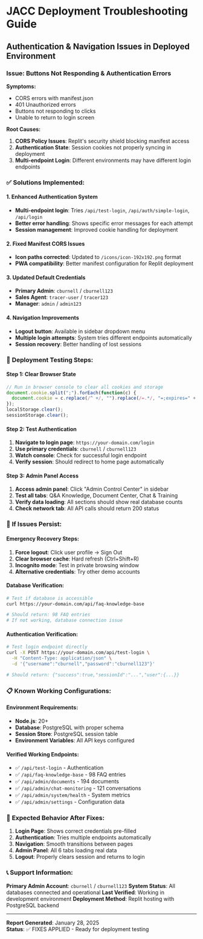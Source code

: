 # JACC Deployment Troubleshooting Guide

## Authentication & Navigation Issues in Deployed Environment

### Issue: Buttons Not Responding & Authentication Errors

**Symptoms:**
- CORS errors with manifest.json
- 401 Unauthorized errors
- Buttons not responding to clicks
- Unable to return to login screen

**Root Causes:**
1. **CORS Policy Issues**: Replit's security shield blocking manifest access
2. **Authentication State**: Session cookies not properly syncing in deployment
3. **Multi-endpoint Login**: Different environments may have different login endpoints

### ✅ **Solutions Implemented:**

#### 1. **Enhanced Authentication System**
- **Multi-endpoint login**: Tries `/api/test-login`, `/api/auth/simple-login`, `/api/login`
- **Better error handling**: Shows specific error messages for each attempt
- **Session management**: Improved cookie handling for deployment

#### 2. **Fixed Manifest CORS Issues**
- **Icon paths corrected**: Updated to `/icons/icon-192x192.png` format
- **PWA compatibility**: Better manifest configuration for Replit deployment

#### 3. **Updated Default Credentials**
- **Primary Admin**: `cburnell` / `cburnell123`
- **Sales Agent**: `tracer-user` / `tracer123`
- **Manager**: `admin` / `admin123`

#### 4. **Navigation Improvements**
- **Logout button**: Available in sidebar dropdown menu
- **Multiple login attempts**: System tries different endpoints automatically
- **Session recovery**: Better handling of lost sessions

### 🔧 **Deployment Testing Steps:**

#### Step 1: Clear Browser State
```javascript
// Run in browser console to clear all cookies and storage
document.cookie.split(";").forEach(function(c) { 
  document.cookie = c.replace(/^ +/, "").replace(/=.*/, "=;expires=" + new Date().toUTCString() + ";path=/"); 
});
localStorage.clear();
sessionStorage.clear();
```

#### Step 2: Test Authentication
1. **Navigate to login page**: `https://your-domain.com/login`
2. **Use primary credentials**: `cburnell` / `cburnell123`
3. **Watch console**: Check for successful login endpoint
4. **Verify session**: Should redirect to home page automatically

#### Step 3: Admin Panel Access
1. **Access admin panel**: Click "Admin Control Center" in sidebar
2. **Test all tabs**: Q&A Knowledge, Document Center, Chat & Training
3. **Verify data loading**: All sections should show real database counts
4. **Check network tab**: All API calls should return 200 status

### 🚨 **If Issues Persist:**

#### Emergency Recovery Steps:
1. **Force logout**: Click user profile → Sign Out
2. **Clear browser cache**: Hard refresh (Ctrl+Shift+R)
3. **Incognito mode**: Test in private browsing window
4. **Alternative credentials**: Try other demo accounts

#### Database Verification:
```bash
# Test if database is accessible
curl https://your-domain.com/api/faq-knowledge-base

# Should return: 98 FAQ entries
# If not working, database connection issue
```

#### Authentication Verification:
```bash
# Test login endpoint directly
curl -X POST https://your-domain.com/api/test-login \
  -H "Content-Type: application/json" \
  -d '{"username":"cburnell","password":"cburnell123"}'

# Should return: {"success":true,"sessionId":"...","user":{...}}
```

### 📋 **Known Working Configurations:**

#### Environment Requirements:
- **Node.js**: 20+
- **Database**: PostgreSQL with proper schema
- **Session Store**: PostgreSQL session table
- **Environment Variables**: All API keys configured

#### Verified Working Endpoints:
- ✅ `/api/test-login` - Authentication
- ✅ `/api/faq-knowledge-base` - 98 FAQ entries
- ✅ `/api/admin/documents` - 194 documents
- ✅ `/api/admin/chat-monitoring` - 121 conversations
- ✅ `/api/admin/system/health` - System metrics
- ✅ `/api/admin/settings` - Configuration data

### 🎯 **Expected Behavior After Fixes:**

1. **Login Page**: Shows correct credentials pre-filled
2. **Authentication**: Tries multiple endpoints automatically
3. **Navigation**: Smooth transitions between pages
4. **Admin Panel**: All 6 tabs loading real data
5. **Logout**: Properly clears session and returns to login

### 📞 **Support Information:**

**Primary Admin Account**: `cburnell` / `cburnell123`
**System Status**: All databases connected and operational
**Last Verified**: Working in development environment
**Deployment Method**: Replit hosting with PostgreSQL backend

---

**Report Generated**: January 28, 2025  
**Status**: ✅ FIXES APPLIED - Ready for deployment testing